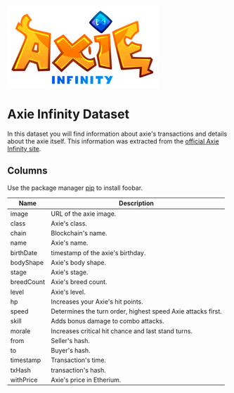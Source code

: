 ![Axie Infinity Logo](logo.png)
# Axie Infinity Dataset

In this dataset you will find information about axie's transactions and details about the axie itself.
This information was extracted from the [official Axie Infinity site](https://marketplace.axieinfinity.com). 

## Columns

Use the package manager [pip](https://pip.pypa.io/en/stable/) to install foobar.


| Name  | Description |
| ------------- | ------------- |
| image | URL of the axie image. |
| class | Axie's class.  |
| chain | Blockchain's name. |
| name  | Axie's name. |
| birthDate | timestamp of the axie's birthday. |
| bodyShape | Axie's body shape. |
| stage | Axie's stage.  |
| breedCount  | Axie's breed count. |
| level | Axie's level.  |
| hp  | Increases your Axie's hit points. |
| speed | Determines the turn order, highest speed Axie attacks first. |
| skill | Adds bonus damage to combo attacks. |
| morale  | Increases critical hit chance and last stand turns. |
| from  | Seller's hash. |
| to  | Buyer's hash. |
| timestamp | Transaction's time. |
| txHash  | transaction's hash. |
| withPrice | Axie's price in Etherium. |
